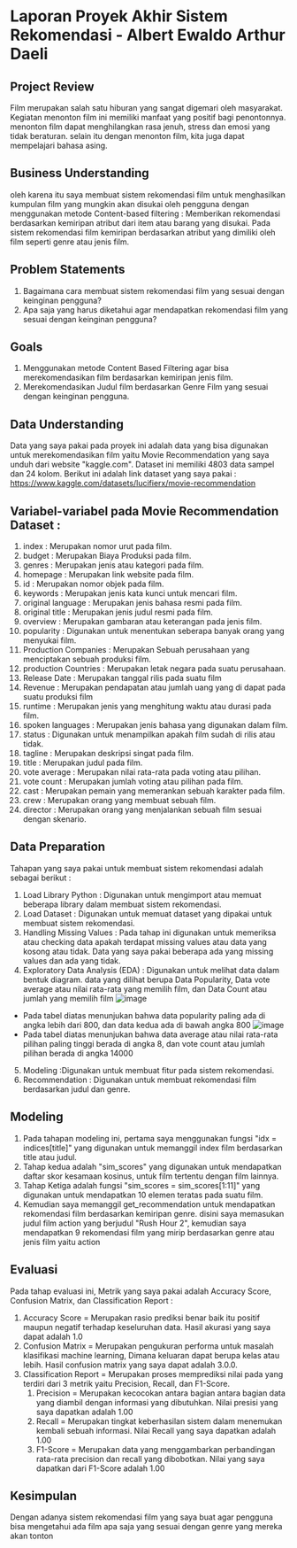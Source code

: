 # Laporan Proyek Akhir Sistem Rekomendasi - Albert Ewaldo Arthur Daeli

## Project Review

Film merupakan salah satu hiburan yang sangat digemari oleh masyarakat. Kegiatan menonton film ini memiliki manfaat yang positif bagi penontonnya. 
menonton film dapat menghilangkan rasa jenuh, stress dan emosi yang tidak beraturan. selain itu dengan menonton film, kita juga dapat mempelajari 
bahasa asing.

## Business Understanding

oleh karena itu saya membuat sistem rekomendasi film untuk menghasilkan kumpulan film yang mungkin akan disukai oleh pengguna dengan menggunakan 
metode Content-based filtering : Memberikan rekomendasi berdasarkan kemiripan atribut dari item atau barang yang disukai. 
Pada sistem rekomendasi film kemiripan berdasarkan atribut yang dimiliki oleh film seperti genre atau jenis film.

## Problem Statements

1. Bagaimana cara membuat sistem rekomendasi film yang sesuai dengan keinginan pengguna?
2. Apa saja yang harus diketahui agar mendapatkan rekomendasi film yang sesuai dengan keinginan pengguna?

## Goals

1. Menggunakan metode Content Based Filtering agar bisa merekomendasikan film berdasarkan kemiripan jenis film.
2. Merekomendasikan Judul film berdasarkan Genre Film yang sesuai dengan keinginan pengguna.

## Data Understanding

Data yang saya pakai pada proyek ini adalah data yang bisa digunakan untuk merekomendasikan film yaitu Movie Recommendation yang saya unduh dari 
website "kaggle.com". Dataset ini memiliki 4803 data sampel dan 24 kolom. 
Berikut ini adalah link dataset yang saya pakai : https://www.kaggle.com/datasets/lucifierx/movie-recommendation

## Variabel-variabel pada Movie Recommendation Dataset : 

1. index : Merupakan nomor urut pada film.
2. budget : Merupakan Biaya Produksi pada film.
3. genres : Merupakan jenis atau kategori pada film.	
4. homepage : Merupakan link website pada film.	
5. id : Merupakan nomor objek pada film.	
6. keywords : Merupakan jenis kata kunci untuk mencari film.	
7. original language : Merupakan jenis bahasa resmi pada film.	
8. original title : Merupakan jenis judul resmi pada film.	
9. overview : Merupakan gambaran atau keterangan pada jenis film.	
10. popularity : Digunakan untuk menentukan seberapa banyak orang yang menyukai film.
11. Production Companies : Merupakan Sebuah perusahaan yang menciptakan sebuah produksi film.
12. production Countries : Merupakan letak negara pada suatu perusahaan.
13. Release Date : Merupakan tanggal rilis pada suatu film
14. Revenue : Merupakan pendapatan atau jumlah uang yang di dapat pada suatu produksi film	
15. runtime : Merupakan jenis yang menghitung waktu atau durasi pada film.	
16. spoken languages : Merupakan jenis bahasa yang digunakan dalam film.	
17. status : Digunakan untuk menampilkan apakah film sudah di rilis atau tidak.	
18. tagline : Merupakan deskripsi singat pada film.	
19. title : Merupakan judul pada film.	
20. vote average : Merupakan nilai rata-rata pada voting atau pilihan. 	
21. vote count : Merupakan jumlah voting atau pilihan pada film.	
22. cast : Merupakan pemain yang memerankan sebuah karakter pada film.	
23. crew : Merupakan orang yang membuat sebuah film.	
24. director : Merupakan orang yang menjalankan sebuah film sesuai dengan skenario.

## Data Preparation

Tahapan yang saya pakai untuk membuat sistem rekomendasi adalah sebagai berikut :

1. Load Library Python : Digunakan untuk mengimport atau memuat beberapa library dalam membuat sistem rekomendasi.
2. Load Dataset : Digunakan untuk memuat dataset yang dipakai untuk membuat sistem rekomendasi.
3. Handling Missing Values : Pada tahap ini digunakan untuk memeriksa atau checking data apakah terdapat missing values atau data yang kosong atau tidak. 
   Data yang saya pakai beberapa ada yang missing values dan ada yang tidak.
4. Exploratory Data Analysis (EDA) : Digunakan untuk melihat data dalam bentuk diagram. data yang dilihat berupa Data Popularity, Data vote average atau nilai rata-rata yang memilih film, dan Data Count atau jumlah yang memilih film 
![image](https://user-images.githubusercontent.com/111255438/192695256-738f20f4-6751-42df-a6b3-8cff23ad2ec8.png) 
- Pada tabel diatas menunjukan bahwa data popularity paling ada di angka lebih dari 800, dan data kedua ada di bawah angka 800
![image](https://user-images.githubusercontent.com/111255438/192695588-4e33693f-4405-444f-aed2-8cd26fec8520.png) 
-  Pada tabel diatas menunjukan bahwa data average atau nilai rata-rata pilihan paling tinggi berada di angka 8, dan vote count atau jumlah pilihan berada di angka 14000

5. Modeling :Digunakan untuk membuat fitur pada sistem rekomendasi.
6. Recommendation : Digunakan untuk membuat rekomendasi film berdasarkan judul dan genre.

## Modeling

1. Pada tahapan modeling ini, pertama saya menggunakan fungsi "idx = indices[title]" yang digunakan untuk memanggil index film berdasarkan title atau judul.
2. Tahap kedua adalah "sim_scores" yang digunakan untuk mendapatkan daftar skor kesamaan kosinus, untuk film tertentu dengan film lainnya.
3. Tahap Ketiga adalah fungsi "sim_scores = sim_scores[1:11]" yang digunakan untuk mendapatkan 10 elemen teratas pada suatu film.
4. Kemudian saya memanggil get_recommendation untuk mendapatkan rekomendasi film berdasarkan kemiripan genre. disini saya memasukan judul film action 
   yang berjudul "Rush Hour 2", kemudian saya mendapatkan 9 rekomendasi film yang mirip berdasarkan genre atau jenis film yaitu action

## Evaluasi
Pada tahap evaluasi ini, Metrik yang saya pakai adalah Accuracy Score, Confusion Matrix, dan Classification Report :

1. Accuracy Score = Merupakan rasio prediksi benar baik itu positif maupun negatif terhadap keseluruhan data. Hasil akurasi yang saya dapat adalah 1.0
2. Confusion Matrix = Merupakan pengukuran performa untuk masalah klasifikasi machine learning, Dimana keluaran dapat berupa kelas atau lebih. Hasil confusion matrix yang saya dapat adalah 3.0.0.
3. Classification Report = Merupakan proses memprediksi nilai pada yang terdiri dari 3 metrik yaitu Precision, Recall, dan F1-Score.
   1. Precision = Merupakan kecocokan antara bagian antara bagian data yang diambil dengan informasi yang dibutuhkan. Nilai presisi yang saya dapatkan adalah 1.00
   2. Recall = Merupakan tingkat keberhasilan sistem dalam menemukan kembali sebuah informasi. Nilai Recall yang saya dapatkan adalah 1.00
   3. F1-Score = Merupakan data yang menggambarkan perbandingan rata-rata precision dan recall yang dibobotkan. Nilai yang saya dapatkan dari F1-Score adalah 1.00

## Kesimpulan

Dengan adanya sistem rekomendasi film yang saya buat agar pengguna bisa mengetahui ada film apa saja yang sesuai dengan genre yang mereka akan tonton
